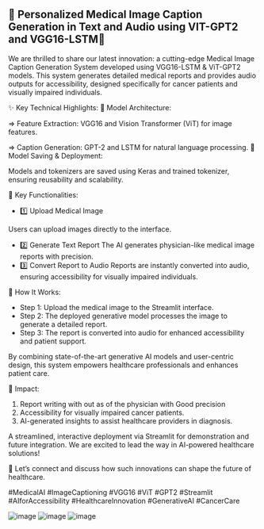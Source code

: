 ## 🌟 Personalized Medical Image Caption Generation in Text and Audio using VIT-GPT2 and VGG16-LSTM🌟
We are thrilled to share our latest innovation: a cutting-edge Medical Image Caption Generation System developed using VGG16-LSTM & ViT-GPT2 models. This system generates detailed medical reports and provides audio outputs for accessibility, designed specifically for cancer patients and visually impaired individuals.

✨ Key Technical Highlights:
🔹 Model Architecture:

=> Feature Extraction: VGG16 and Vision Transformer (ViT) for image features.

=> Caption Generation: GPT-2 and LSTM for natural language processing.
🔹 Model Saving & Deployment:

Models and tokenizers are saved using Keras and trained tokenizer, ensuring reusability and scalability.

🌟 Key Functionalities:
- 1️⃣ Upload Medical Image

Users can upload images directly to the interface.
- 2️⃣ Generate Text Report
The AI generates physician-like medical image reports with precision.
- 3️⃣ Convert Report to Audio
Reports are instantly converted into audio, ensuring accessibility for visually impaired individuals.

🔄 How It Works:
- Step 1: Upload the medical image to the Streamlit interface.
- Step 2: The deployed generative model processes the image to generate a detailed report.
- Step 3: The report is converted into audio for enhanced accessibility and patient support.

By combining state-of-the-art generative AI models and user-centric design, this system empowers healthcare professionals and enhances patient care.

🎯 Impact:
1. Report writing with out  as of the physician with Good precision
2. Accessibility for visually impaired cancer patients.
3. AI-generated insights to assist healthcare providers in diagnosis.
   
A streamlined, interactive deployment via Streamlit for demonstration and future integration.
We are excited to lead the way in AI-powered healthcare solutions!

💬 Let’s connect and discuss how such innovations can shape the future of healthcare.

#MedicalAI #ImageCaptioning #VGG16 #ViT #GPT2 #Streamlit #AIforAccessibility #HealthcareInnovation #GenerativeAI #CancerCare

![image](https://github.com/user-attachments/assets/e1853f1b-6047-487e-95c1-c1a2d5a68d12)
![image](https://github.com/user-attachments/assets/4477cc76-cff1-4a9d-ba7f-e30d27960f10)
![image](https://github.com/user-attachments/assets/cc021aee-d00e-439c-b0bc-3e0d3f8fbb0c)

